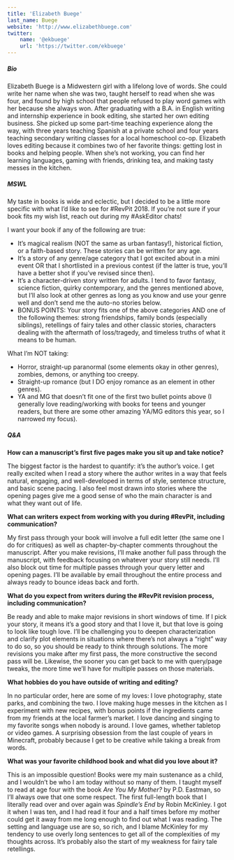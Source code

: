 ```yaml
---
title: 'Elizabeth Buege'
last_name: Buege
website: 'http://www.elizabethbuege.com'
twitter:
    name: '@ekbuege'
    url: 'https://twitter.com/ekbuege'
---
```


##### Bio

Elizabeth Buege is a Midwestern girl with a lifelong love of words. She could write her name when she was two, taught herself to read when she was four, and found by high school that people refused to play word games with her because she always won. After graduating with a B.A. in English writing and internship experience in book editing, she started her own editing business. She picked up some part-time teaching experience along the way, with three years teaching Spanish at a private school and four years teaching secondary writing classes for a local homeschool co-op. Elizabeth loves editing because it combines two of her favorite things: getting lost in books and helping people. When she’s not working, you can find her learning languages, gaming with friends, drinking tea, and making tasty messes in the kitchen.

##### MSWL

My taste in books is wide and eclectic, but I decided to be a little more specific with what I’d like to see for #RevPit 2018. If you’re not sure if your book fits my wish list, reach out during my #AskEditor chats!

I want your book if any of the following are true:
 * It’s magical realism (NOT the same as urban fantasy!), historical fiction, or a faith-based story. These stories can be written for any age.
 * It’s a story of any genre/age category that I got excited about in a mini event OR that I shortlisted in a previous contest (if the latter is true, you’ll have a better shot if you’ve revised since then).
 * It’s a character-driven story written for adults. I tend to favor fantasy, science fiction, quirky contemporary, and the genres mentioned above, but I’ll also look at other genres as long as you know and use your genre well and don’t send me the auto-no stories below.
 * BONUS POINTS: Your story fits one of the above categories AND one of the following themes: strong friendships, family bonds (especially siblings), retellings of fairy tales and other classic stories, characters dealing with the aftermath of loss/tragedy, and timeless truths of what it means to be human.

What I’m NOT taking:
 * Horror, straight-up paranormal (some elements okay in other genres), zombies, demons, or anything too creepy.
 * Straight-up romance (but I DO enjoy romance as an element in other genres).
 * YA and MG that doesn’t fit one of the first two bullet points above (I generally love reading/working with books for teens and younger readers, but there are some other amazing YA/MG editors this year, so I narrowed my focus).

##### Q&A

**How can a manuscript’s first five pages make you sit up and take notice?**

The biggest factor is the hardest to quantify: it’s the author’s voice. I get really excited when I read a story where the author writes in a way that feels natural, engaging, and well-developed in terms of style, sentence structure, and basic scene pacing. I also feel most drawn into stories where the opening pages give me a good sense of who the main character is and what they want out of life.

**What can writers expect from working with you during #RevPit, including communication?**

My first pass through your book will involve a full edit letter (the same one I do for critiques) as well as chapter-by-chapter comments throughout the manuscript. After you make revisions, I’ll make another full pass through the manuscript, with feedback focusing on whatever your story still needs. I’ll also block out time for multiple passes through your query letter and opening pages. I’ll be available by email throughout the entire process and always ready to bounce ideas back and forth.

**What do you expect from writers during the #RevPit revision process, including communication?**

Be ready and able to make major revisions in short windows of time. If I pick your story, it means it’s a good story and that I love it, but that love is going to look like tough love. I’ll be challenging you to deepen characterization and clarify plot elements in situations where there’s not always a “right” way to do so, so you should be ready to think through solutions. The more revisions you make after my first pass, the more constructive the second pass will be. Likewise, the sooner you can get back to me with query/page tweaks, the more time we’ll have for multiple passes on those materials.

**What hobbies do you have outside of writing and editing?**

In no particular order, here are some of my loves: I love photography, state parks, and combining the two. I love making huge messes in the kitchen as I experiment with new recipes, with bonus points if the ingredients came from my friends at the local farmer’s market. I love dancing and singing to my favorite songs when nobody is around. I love games, whether tabletop or video games. A surprising obsession from the last couple of years in Minecraft, probably because I get to be creative while taking a break from words.

**What was your favorite childhood book and what did you love about it?**

This is an impossible question! Books were my main sustenance as a child, and I wouldn’t be who I am today without so many of them. I taught myself to read at age four with the book _Are You My Mother?_ by P.D. Eastman, so I’ll always owe that one some respect. The first full-length book that I literally read over and over again was _Spindle’s End_ by Robin McKinley. I got it when I was ten, and I had read it four and a half times before my mother could get it away from me long enough to find out what I was reading. The setting and language use are so, so rich, and I blame McKinley for my tendency to use overly long sentences to get all of the complexities of my thoughts across. It’s probably also the start of my weakness for fairy tale retellings.
